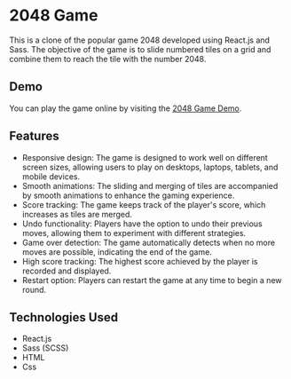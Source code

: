 # 2048 Game

This is a clone of the popular game 2048 developed using React.js and Sass. The objective of the game is to slide numbered tiles on a grid and combine them to reach the tile with the number 2048.

## Demo

You can play the game online by visiting the [2048 Game Demo](https://frabjous-zabaione-8b2cf6.netlify.app/).

## Features

- Responsive design: The game is designed to work well on different screen sizes, allowing users to play on desktops, laptops, tablets, and mobile devices.
- Smooth animations: The sliding and merging of tiles are accompanied by smooth animations to enhance the gaming experience.
- Score tracking: The game keeps track of the player's score, which increases as tiles are merged.
- Undo functionality: Players have the option to undo their previous moves, allowing them to experiment with different strategies.
- Game over detection: The game automatically detects when no more moves are possible, indicating the end of the game.
- High score tracking: The highest score achieved by the player is recorded and displayed.
- Restart option: Players can restart the game at any time to begin a new round.

## Technologies Used
- React.js
- Sass (SCSS)
- HTML
- Css
